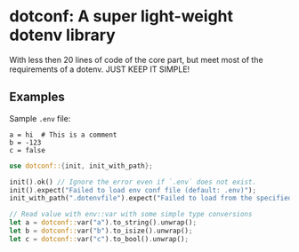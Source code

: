 # dotconf: A super light-weight dotenv library

With less then 20 lines of code of the core part, but meet most of the requirements of a dotenv. JUST KEEP IT SIMPLE!

## Examples

Sample `.env` file:

```
a = hi  # This is a comment
b = -123
c = false
```

```rust
use dotconf::{init, init_with_path};

init().ok() // Ignore the error even if `.env` does not exist.
init().expect("Failed to load env conf file (default: .env)");
init_with_path(".dotenvfile").expect("Failed to load from the specified env conf file");

// Read value with env::var with some simple type conversions
let a = dotconf::var("a").to_string().unwrap(); 
let b = dotconf::var("b").to_isize().unwrap();
let c = dotconf::var("c").to_bool().unwrap();
```
